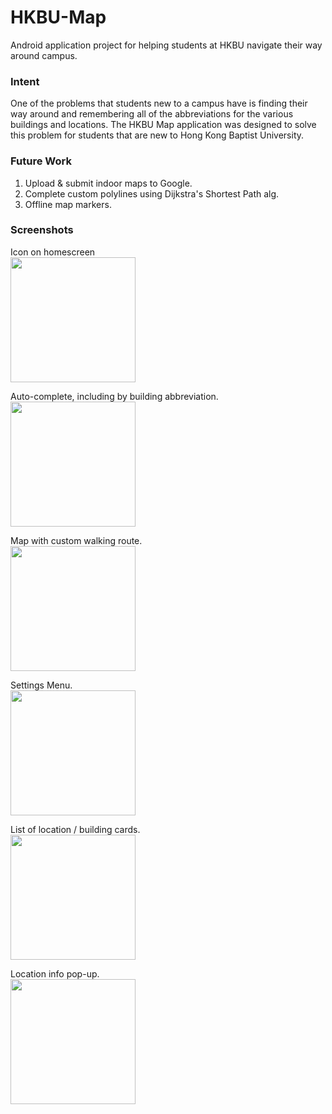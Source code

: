 # HKBU-Map
Android application project for helping students at HKBU navigate their way around campus.

### Intent
One of the problems that students new to a campus have is finding their way around and remembering all of the abbreviations for the various buildings and locations. The HKBU Map application was designed to solve this problem for students that are new to Hong Kong Baptist University.

### Future Work
1. Upload & submit indoor maps to Google.
2. Complete custom polylines using Dijkstra's Shortest Path alg.
3. Offline map markers.

### Screenshots
Icon on homescreen
<br>
<img src="https://cloud.githubusercontent.com/assets/16583409/21134031/cbcea97a-c156-11e6-9422-516bf60c4581.png" width="200">

Auto-complete, including by building abbreviation.
<br>
<img src="https://cloud.githubusercontent.com/assets/16583409/21134044/e124842a-c156-11e6-8b40-fbec1904221a.png" width="200">

Map with custom walking route.
<br>
<img src="https://cloud.githubusercontent.com/assets/16583409/21134049/e77be1ec-c156-11e6-8390-42903fb2d953.png" width="200">

Settings Menu.
<br>
<img src="https://cloud.githubusercontent.com/assets/16583409/21134055/ef1fd228-c156-11e6-9609-985e2c90dbed.png" width="200">

List of location / building cards.
<br>
<img src="https://cloud.githubusercontent.com/assets/16583409/21134059/f8f550a2-c156-11e6-81dc-70f08feb187b.png" width="200">

Location info pop-up.
<br>
<img src="https://cloud.githubusercontent.com/assets/16583409/21134067/fdbeef8a-c156-11e6-9c16-a18dd1175567.png" width="200">

